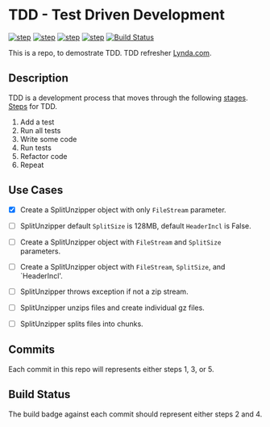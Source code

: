 
# TDD - Test Driven Development 

[![step](https://img.shields.io/badge/step-5-blue.svg)]()
[![step](https://img.shields.io/badge/step-6-blue.svg)]()
[![step](https://img.shields.io/badge/step-1-red.svg)]()
[![step](https://img.shields.io/badge/step-2-red.svg)](https://travis-ci.org/prthomas/split-unzipper)
[![Build Status](https://travis-ci.org/prthomas/split-unzipper.svg?branch=master)](https://travis-ci.org/prthomas/split-unzipper)

This is a repo, to demostrate TDD. 
TDD refresher [Lynda.com](https://www.lynda.com/Python-tutorials/Unit-Testing-Test-Driven-Development-Python/746314-2.html).  

## Description

TDD is a development process that moves through the following [stages](https://en.wikipedia.org/wiki/Test-driven_development#/media/File:TDD_Global_Lifecycle.png).  
[Steps](https://en.wikipedia.org/wiki/Test-driven_development#Test-driven_work) for TDD.  

1. Add a test
1. Run all tests
1. Write some code
1. Run tests
1. Refactor code
1. Repeat

## Use Cases
* [x] Create a SplitUnzipper object with only `FileStream` parameter.  
* [ ] SplitUnzipper default `SplitSize` is 128MB, default `HeaderIncl` is False.  
* [ ] Create a SplitUnzipper object with `FileStream` and `SplitSize` parameters.  
* [ ] Create a SplitUnzipper object with `FileStream`, `SplitSize`, and `HeaderIncl'.  
* [ ] SplitUnzipper throws exception if not a zip stream.  
* [ ] SplitUnzipper unzips files and create individual gz files.  
* [ ] SplitUnzipper splits files into chunks.  


## Commits
Each commit in this repo will represents either steps 1, 3, or 5.

## Build Status
The build badge against each commit should represent either steps 2 and 4.

